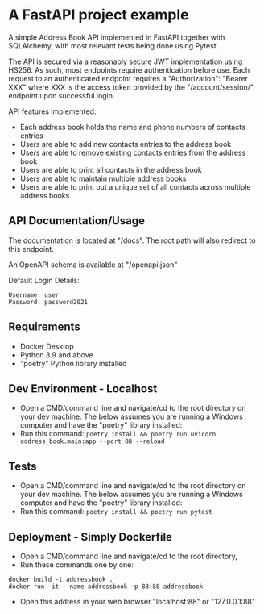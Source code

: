 # A FastAPI project example

A simple Address Book API implemented in FastAPI together with SQLAlchemy, with most relevant tests being done using Pytest.

The API is secured via a reasonably secure JWT implementation using HS256. As such, most endpoints require authentication before use. Each request to an authenticated endpoint requires a "Authorization": "Bearer XXX" where XXX is the access token provided by the "/account/session/" endpoint upon successful login.

API features implemented:
- Each address book holds the name and phone numbers of contacts entries
- Users are able to add new contacts entries to the address book
- Users are able to remove existing contacts entries from the address book
- Users are able to print all contacts in the address book
- Users are able to maintain multiple address books
- Users are able to print out a unique set of all contacts across multiple address books

## API Documentation/Usage
The documentation is located at "/docs". The root path will also redirect to this endpoint. 

An OpenAPI schema is available at "/openapi.json"

Default Login Details:

```
Username: user
Password: password2021
```

## Requirements
- Docker Desktop
- Python 3.9 and above
- "poetry" Python library installed

## Dev Environment - Localhost

- Open a CMD/command line and navigate/cd to the root directory on your dev machine. The below assumes you are running a Windows computer and have the "poetry" library installed:
- Run this command: ```poetry install && poetry run uvicorn address_book.main:app --port 88 --reload```

## Tests

- Open a CMD/command line and navigate/cd to the root directory on your dev machine. The below assumes you are running a Windows computer and have the "poetry" library installed:
- Run this command: ```poetry install && poetry run pytest```

## Deployment - Simply Dockerfile

- Open a CMD/command line and navigate/cd to the root directory,
- Run these commands one by one: 
```
docker build -t addressbook .
docker run -it --name addressbook -p 88:80 addressbook
```
- Open this address in your web browser "localhost:88" or "127.0.0.1:88"
